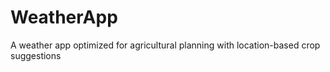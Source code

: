 # WeatherApp
A weather app optimized for agricultural planning with location-based crop suggestions
